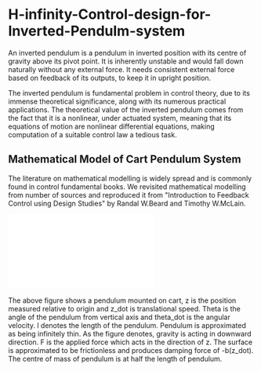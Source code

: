 # H-infinity-Control-design-for-Inverted-Pendulm-system
An inverted pendulum is a pendulum in inverted position with its centre of gravity above its pivot point.
It is inherently unstable and would fall down naturally without any external force. It needs consistent external force based
on feedback of its outputs, to keep it in upright position.

The inverted pendulum is fundamental problem in control theory, due to its immense theoretical significance, along with its numerous practical applications. The theoretical value of the inverted pendulum comes from the fact that it is a nonlinear, under actuated system, meaning that its equations of motion are nonlinear differential equations, making computation of a suitable control law a tedious task.

## Mathematical Model of Cart Pendulum System
The literature on mathematical modelling is widely spread and is commonly found in control fundamental books. We revisited mathematical modelling from number of sources and reproduced it from "Introduction to Feedback Control using Design Studies" by Randal W.Beard and Timothy W.McLain. 

![alt text](freebodydiag.pdf)

The above figure shows a pendulum mounted on cart, z is the position measured relative to origin and z_dot is translational speed. Theta is the angle of the
pendulum from vertical axis and theta_dot is the angular velocity. l denotes the length of the pendulum. Pendulum is approximated as being infinitely thin. As the
figure denotes, gravity is acting in downward direction. F is the applied force which acts in the direction of z. The surface is approximated to be frictionless
and produces damping force of -b(z_dot). The centre of mass of pendulum is at half the length of pendulum.
